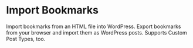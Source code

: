 # Import Bookmarks
Import bookmarks from an HTML file into WordPress. Export bookmarks from your browser and import them as WordPress posts. Supports Custom Post Types, too.
